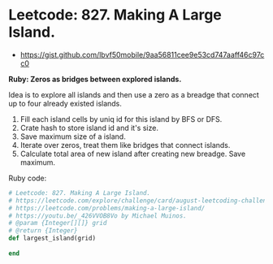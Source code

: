 # Leetcode: 827. Making A Large Island.


- https://gist.github.com/lbvf50mobile/9aa56811cee9e53cd747aaff46c97cc0
 
**Ruby: Zeros as bridges between explored islands.**

Idea is to explore all islands and then use a zero as a breadge that connect up to four already existed islands.

1. Fill each island cells by uniq id for this island by BFS or DFS.
2. Crate hash to store island id and it's size.
3. Save maximum size of a island.
4. Iterate over zeros, treat them like bridges that connect islands.
5. Calculate total area of new island after creating new breadge. Save maximum.


Ruby code:
```Ruby
# Leetcode: 827. Making A Large Island.
# https://leetcode.com/explore/challenge/card/august-leetcoding-challenge-2021/613/week-1-august-1st-august-7th/3835/
# https://leetcode.com/problems/making-a-large-island/
# https://youtu.be/_426VVOB8Vo by Michael Muinos.
# @param {Integer[][]} grid
# @return {Integer}
def largest_island(grid)
    
end
```
